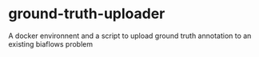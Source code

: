 # ground-truth-uploader
A docker environnent and a script to upload ground truth annotation to an existing biaflows problem
